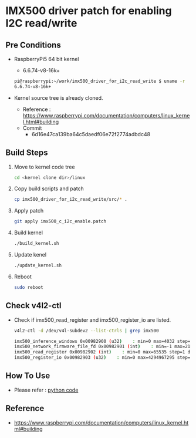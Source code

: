 # IMX500 driver patch for enabling I2C read/write

## Pre Conditions
 
- RaspberryPi5 64 bit kernel
    - 6.6.74-v8-16k+

    ```bash
    pi@raspberrypi:~/work/imx500_driver_for_i2c_read_write $ uname -r
    6.6.74-v8-16k+
    ```

- Kernel source tree is already cloned.
    - Reference : https://www.raspberrypi.com/documentation/computers/linux_kernel.html#building
    - Commit
        - 6d16e47ca139ba64c5daedf06e72f2774adbdc48

## Build Steps

1. Move to kernel code tree

    ```bash
    cd <kernel clone dir>/linux
    ```

2. Copy build scripts and patch

    ```bash
    cp imx500_driver_for_i2c_read_write/src/* .
    ```

3. Apply patch

    ```bash
    git apply imx500_c_i2c_enable.patch
    ```

4. Build kernel

    ```bash
    ./build_kernel.sh
    ```

5. Update kenel

    ```bash
    ./update_kernel.sh
    ```

6. Reboot

    ```bash
    sudo reboot
    ```

## Check v4l2-ctl

- Check if imx500_read_register and imx500_register_io are listed.

    ```bash
    v4l2-ctl -d /dev/v4l-subdev2 --list-ctrls | grep imx500
    ```

    ```bash
    imx500_inference_windows 0x00982900 (u32)    : min=0 max=4032 step=1 default=0 dims=[4] flags=has-payload, execute-on-write
    imx500_network_firmware_file_fd 0x00982901 (int)    : min=-1 max=2147483647 step=1 default=-1 value=0 flags=write-only, execute-on-write
    imx500_read_register 0x00982902 (int)    : min=0 max=65535 step=1 default=53314 value=53314 flags=execute-on-write
    imx500_register_io 0x00982903 (u32)    : min=0 max=4294967295 step=1 default=0 dims=[3] flags=has-payload
    ```

## How To Use

- Please refer : [python code](./original_from_japan/python)

## Reference

- https://www.raspberrypi.com/documentation/computers/linux_kernel.html#building
